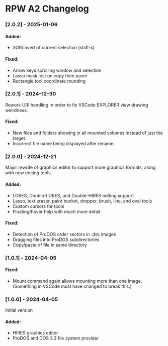 # RPW A2 Changelog

### [2.0.2] - 2025-01-06

#### Added:
* XOR/invert of current selection (shift-x)

#### Fixed:
* Arrow keys scrolling window and selection
* Lasso mask lost on copy then paste
* Rectangle tool coordinate rounding

### [2.0.1] - 2024-12-30

Rework URI handling in order to fix VSCode EXPLORER view drawing weirdness.

#### Fixed:
* New files and folders showing in all mounted volumes instead of just the target.
* Incorrect file name being displayed after rename.

### [2.0.0] - 2024-12-21

Major rewrite of graphics editor to support more graphics formats, along with new editing tools.

#### Added:
* LORES, Double-LORES, and Double-HIRES editing support
* Lasso, text eraser, paint bucket, dropper, brush, line, and oval tools
* Custom cursors for tools
* Floating/hover help with much more detail

#### Fixed:
* Detection of ProDOS order sectors in .dsk images
* Dragging files into ProDOS subdirectories
* Copy/paste of file in same directory

### [1.0.1] - 2024-04-05

#### Fixed:

* Mount command again allows mounting more than one image.  (Something in VSCode must have changed to break this.)

### [1.0.0] - 2024-04-05

Initial version

#### Added:

* HIRES graphics editor
* ProDOS and DOS 3.3 file system provider
